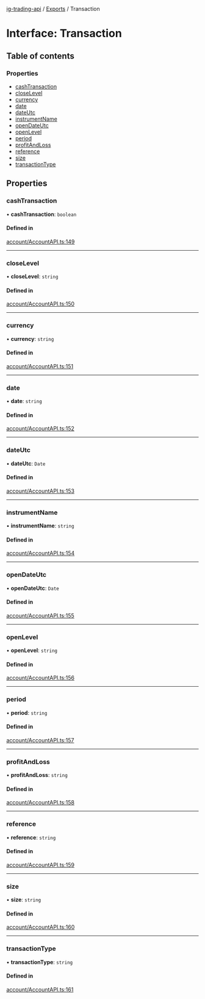 [ig-trading-api](../README.md) / [Exports](../modules.md) / Transaction

# Interface: Transaction

## Table of contents

### Properties

- [cashTransaction](Transaction.md#cashtransaction)
- [closeLevel](Transaction.md#closelevel)
- [currency](Transaction.md#currency)
- [date](Transaction.md#date)
- [dateUtc](Transaction.md#dateutc)
- [instrumentName](Transaction.md#instrumentname)
- [openDateUtc](Transaction.md#opendateutc)
- [openLevel](Transaction.md#openlevel)
- [period](Transaction.md#period)
- [profitAndLoss](Transaction.md#profitandloss)
- [reference](Transaction.md#reference)
- [size](Transaction.md#size)
- [transactionType](Transaction.md#transactiontype)

## Properties

### cashTransaction

• **cashTransaction**: `boolean`

#### Defined in

[account/AccountAPI.ts:149](https://github.com/bennycode/ig-trading-api/blob/c7d6810/src/account/AccountAPI.ts#L149)

---

### closeLevel

• **closeLevel**: `string`

#### Defined in

[account/AccountAPI.ts:150](https://github.com/bennycode/ig-trading-api/blob/c7d6810/src/account/AccountAPI.ts#L150)

---

### currency

• **currency**: `string`

#### Defined in

[account/AccountAPI.ts:151](https://github.com/bennycode/ig-trading-api/blob/c7d6810/src/account/AccountAPI.ts#L151)

---

### date

• **date**: `string`

#### Defined in

[account/AccountAPI.ts:152](https://github.com/bennycode/ig-trading-api/blob/c7d6810/src/account/AccountAPI.ts#L152)

---

### dateUtc

• **dateUtc**: `Date`

#### Defined in

[account/AccountAPI.ts:153](https://github.com/bennycode/ig-trading-api/blob/c7d6810/src/account/AccountAPI.ts#L153)

---

### instrumentName

• **instrumentName**: `string`

#### Defined in

[account/AccountAPI.ts:154](https://github.com/bennycode/ig-trading-api/blob/c7d6810/src/account/AccountAPI.ts#L154)

---

### openDateUtc

• **openDateUtc**: `Date`

#### Defined in

[account/AccountAPI.ts:155](https://github.com/bennycode/ig-trading-api/blob/c7d6810/src/account/AccountAPI.ts#L155)

---

### openLevel

• **openLevel**: `string`

#### Defined in

[account/AccountAPI.ts:156](https://github.com/bennycode/ig-trading-api/blob/c7d6810/src/account/AccountAPI.ts#L156)

---

### period

• **period**: `string`

#### Defined in

[account/AccountAPI.ts:157](https://github.com/bennycode/ig-trading-api/blob/c7d6810/src/account/AccountAPI.ts#L157)

---

### profitAndLoss

• **profitAndLoss**: `string`

#### Defined in

[account/AccountAPI.ts:158](https://github.com/bennycode/ig-trading-api/blob/c7d6810/src/account/AccountAPI.ts#L158)

---

### reference

• **reference**: `string`

#### Defined in

[account/AccountAPI.ts:159](https://github.com/bennycode/ig-trading-api/blob/c7d6810/src/account/AccountAPI.ts#L159)

---

### size

• **size**: `string`

#### Defined in

[account/AccountAPI.ts:160](https://github.com/bennycode/ig-trading-api/blob/c7d6810/src/account/AccountAPI.ts#L160)

---

### transactionType

• **transactionType**: `string`

#### Defined in

[account/AccountAPI.ts:161](https://github.com/bennycode/ig-trading-api/blob/c7d6810/src/account/AccountAPI.ts#L161)
